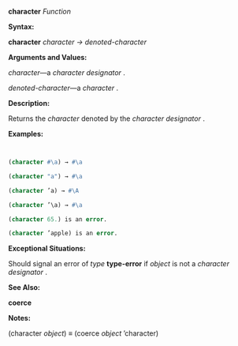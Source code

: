 **character** *Function* 



**Syntax:** 



**character** *character → denoted-character* 



**Arguments and Values:** 



*character*—a *character designator* . 



*denoted-character*—a *character* . 



**Description:** 



Returns the *character* denoted by the *character designator* . 







 



 



**Examples:**
```lisp


(character #\a) → #\a 

(character "a") → #\a 

(character ’a) → #\A 

(character ’\a) → #\a 

(character 65.) is an error. 

(character ’apple) is an error. 


```
**Exceptional Situations:** 



Should signal an error of *type* **type-error** if *object* is not a *character designator* . 



**See Also:** 



**coerce** 



**Notes:** 



(character *object*) *≡* (coerce *object* ’character) 



